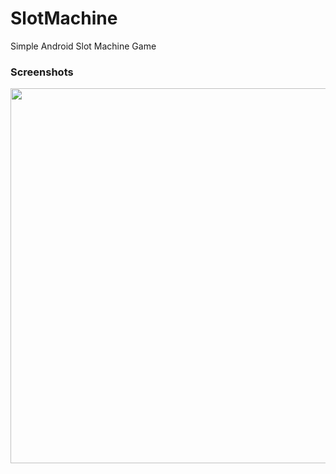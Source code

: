 # SlotMachine
Simple Android Slot Machine Game

### Screenshots
<img src="https://i.ibb.co/2s8NryD/S2.png" width="600">
